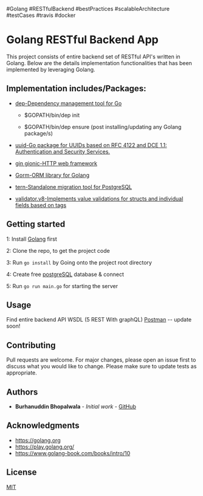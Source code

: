 #Golang #RESTfulBackend #bestPractices #scalableArchitecture #testCases #travis #docker

# Golang RESTful Backend App

This project consists of entire backend set of RESTful API's written in Golang. Below are the details implementation functionalities that has been implemented by leveraging Golang.

## Implementation includes/Packages: 

- [dep-Dependency management tool for Go](https://github.com/golang/dep)

    - $GOPATH/bin/dep init 

    - $GOPATH/bin/dep ensure (post installing/updating any Golang package/s)

- [uuid-Go package for UUIDs based on RFC 4122 and DCE 1.1: Authentication and Security Services. ](https://github.com/google/uuid)

- [gin gionic-HTTP web framework ](https://github.com/gin-gonic/gin)

- [Gorm-ORM library for Golang](https://gorm.io/)

- [tern-Standalone migration tool for PostgreSQL](https://github.com/jackc/tern)

- [validator.v8-Implements value validations for structs and individual fields based on tags](https://gopkg.in/go-playground/validator.v8)

## Getting started

1: Install [Golang](https://Golang.org/doc/install) first

2: Clone the repo, to get the project code

3: Run `go install` by Going onto the project root directory

4: Create free [postgreSQL](https://www.elephantsql.com/) database & connect

5: Run `go run main.go` for starting the server

## Usage

Find entire backend API WSDL (5 REST With graphQL) [Postman]() -- update soon!

## Contributing

Pull requests are welcome. For major changes, please open an issue first to discuss what you would like to change. Please make sure to update tests as appropriate.

## Authors

-   **Burhanuddin Bhopalwala** - _Initial work_ - [GitHub](https://github.com/burhanuddinbhopalwala)

## Acknowledgments

-   https://golang.org
-   https://play.golang.org/
-   https://www.golang-book.com/books/intro/10

## License

[MIT](https://choosealicense.com/licenses/mit/)
